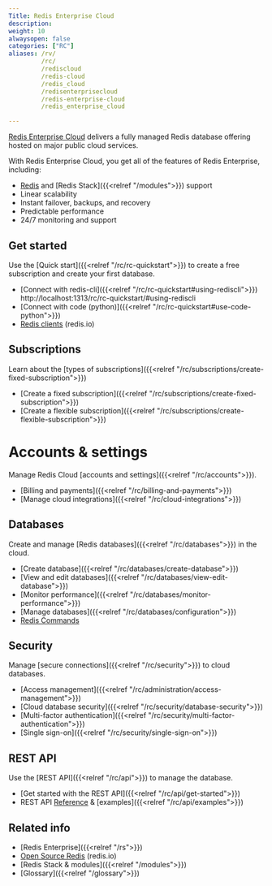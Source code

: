 ```yaml
---
Title: Redis Enterprise Cloud
description:
weight: 10
alwaysopen: false
categories: ["RC"]
aliases: /rv/
         /rc/
         /rediscloud
         /redis-cloud
         /redis_cloud
         /redisenterprisecloud
         /redis-enterprise-cloud
         /redis_enterprise_cloud

---
```

[Redis Enterprise Cloud](https://redis.com/redis-enterprise-cloud/overview/) delivers a fully managed Redis database offering hosted on major public cloud services.

With Redis Enterprise Cloud, you get all of the features of Redis Enterprise, including:
- [Redis](https://redis.io/) and [Redis Stack]({{<relref "/modules">}}) support
- Linear scalability
- Instant failover, backups, and recovery
- Predictable performance
- 24/7 monitoring and support

## Get started
Use the [Quick start]({{<relref "/rc/rc-quickstart">}}) to create a free subscription and create your first database.
- [Connect with redis-cli]({{<relref "/rc/rc-quickstart#using-rediscli">}}) http://localhost:1313/rc/rc-quickstart/#using-rediscli
- [Connect with code (python)]({{<relref "/rc/rc-quickstart#use-code-python">}})
- [Redis clients](https://redis.io/docs/clients/) (redis.io)

## Subscriptions
Learn about the [types of subscriptions]({{<relref "/rc/subscriptions/create-fixed-subscription">}})
- [Create a fixed subscription]({{<relref "/rc/subscriptions/create-fixed-subscription">}})
- [Create a flexible subscription]({{<relref "/rc/subscriptions/create-flexible-subscription">}})

# Accounts & settings
Manage Redis Cloud [accounts and settings]({{<relref "/rc/accounts">}}).
- [Billing and payments]({{<relref "/rc/billing-and-payments">}})
- [Manage cloud integrations]({{<relref "/rc/cloud-integrations">}})

## Databases
Create and manage [Redis databases]({{<relref "/rc/databases">}}) in the cloud.
- [Create database]({{<relref "/rc/databases/create-database">}})
- [View and edit databases]({{<relref "/rc/databases/view-edit-database">}})
- [Monitor performance]({{<relref "/rc/databases/monitor-performance">}})
- [Manage databases]({{<relref "/rc/databases/configuration">}})
- [Redis Commands](https://redis.io/commands/)

## Security
Manage [secure connections]({{<relref "/rc/security">}}) to cloud databases.
- [Access management]({{<relref "/rc/administration/access-management">}})
- [Cloud database security]({{<relref "/rc/security/database-security">}})
- [Multi-factor authentication]({{<relref "/rc/security/multi-factor-authentication">}})
- [Single sign-on]({{<relref "/rc/security/single-sign-on">}})

## REST API
Use the [REST API]({{<relref "/rc/api">}}) to manage the database.
- [Get started with the REST API]({{<relref "/rc/api/get-started">}})
- REST API [Reference](https://api.redislabs.com/v1/swagger-ui.html) & [examples]({{<relref "/rc/api/examples">}})


## Related info
- [Redis Enterprise]({{<relref "/rs">}})
- [Open Source Redis](https://redis.io/) (redis.io)
- [Redis Stack & modules]({{<relref "/modules">}})
- [Glossary]({{<relref "/glossary">}})

